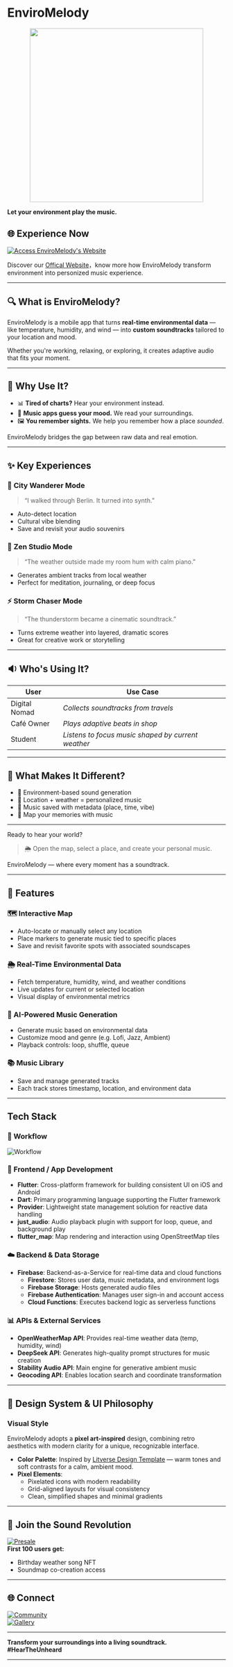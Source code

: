 # EnviroMelody  
<div align="center">
<img src="landing_page/lp_img/logo.png" width="400" height="400"/>
</div>

**Let your environment play the music.**  

## 🌐 Experience Now
[![Access EnviroMelody's Website](https://img.shields.io/badge/Official_Website-EnviroMelody-%2334C6CD?style=for-the-badge)](https://rorschachwilpeng.github.io/landing_page/landingPage.html)

Discover our [Offical Website](https://rorschachwilpeng.github.io/CASA0015_ENVIROMELODY/landing_page/landingPage.html)，know more how EnviroMelody transform environment into personized music experience.

---

## 🔍 What is EnviroMelody?  
EnviroMelody is a mobile app that turns **real-time environmental data** — like temperature, humidity, and wind — into **custom soundtracks** tailored to your location and mood.  

Whether you're working, relaxing, or exploring, it creates adaptive audio that fits your moment.

---

## 🧠 Why Use It?  
- 📊 **Tired of charts?** Hear your environment instead.  
- 🎵 **Music apps guess your mood.** We read your surroundings.  
- 🖼️ **You remember sights.** We help you remember how a place *sounded*.

EnviroMelody bridges the gap between raw data and real emotion.

---

## ✨ Key Experiences  

### 🌇 **City Wanderer Mode**  
> “I walked through Berlin. It turned into synth.”  
- Auto-detect location  
- Cultural vibe blending  
- Save and revisit your audio souvenirs  

### 🧘 **Zen Studio Mode**  
> “The weather outside made my room hum with calm piano.”  
- Generates ambient tracks from local weather  
- Perfect for meditation, journaling, or deep focus  

### ⚡ **Storm Chaser Mode**  
> “The thunderstorm became a cinematic soundtrack.”  
- Turns extreme weather into layered, dramatic scores  
- Great for creative work or storytelling  

---

## 🔉 Who's Using It?  
| User            | Use Case                             |  
|-----------------|--------------------------------------|  
| Digital Nomad   | *Collects soundtracks from travels*  |  
| Café Owner      | *Plays adaptive beats in shop*       |  
| Student         | *Listens to focus music shaped by current weather*  |  

---

## 🔗 What Makes It Different?  
- 🎼 Environment-based sound generation  
- 🧭 Location + weather = personalized music  
- 💾 Music saved with metadata (place, time, vibe)  
- 📍 Map your memories with music  

---

Ready to hear your world?  
> 🌦️ Open the map, select a place, and create your personal music.  

EnviroMelody — where every moment has a soundtrack.

---
## 🔧 Features

### 🗺️ Interactive Map
- Auto-locate or manually select any location  
- Place markers to generate music tied to specific places  
- Save and revisit favorite spots with associated soundscapes  

### 🌦️ Real-Time Environmental Data
- Fetch temperature, humidity, wind, and weather conditions  
- Live updates for current or selected location  
- Visual display of environmental metrics  

### 🎵 AI-Powered Music Generation
- Generate music based on environmental data  
- Customize mood and genre (e.g. Lofi, Jazz, Ambient)  
- Playback controls: loop, shuffle, queue  

### 📚 Music Library
- Save and manage generated tracks  
- Each track stores timestamp, location, and environment data  

---

## Tech Stack

### 💭 Workflow
![Workflow](img/CAS0015_Workflow.png)

### 📱 Frontend / App Development
- **Flutter**: Cross-platform framework for building consistent UI on iOS and Android  
- **Dart**: Primary programming language supporting the Flutter framework  
- **Provider**: Lightweight state management solution for reactive data handling  
- **just_audio**: Audio playback plugin with support for loop, queue, and background play  
- **flutter_map**: Map rendering and interaction using OpenStreetMap tiles  

### ☁️ Backend & Data Storage
- **Firebase**: Backend-as-a-Service for real-time data and cloud functions  
  - **Firestore**: Stores user data, music metadata, and environment logs  
  - **Firebase Storage**: Hosts generated audio files  
  - **Firebase Authentication**: Manages user sign-in and account access  
  - **Cloud Functions**: Executes backend logic as serverless functions  

### 📊 APIs & External Services
- **OpenWeatherMap API**: Provides real-time weather data (temp, humidity, wind)  
- **DeepSeek API**: Generates high-quality prompt structures for music creation  
- **Stability Audio API**: Main engine for generative ambient music  
- **Geocoding API**: Enables location search and coordinate transformation  

---
## 🎨 Design System & UI Philosophy

### Visual Style
EnviroMelody adopts a **pixel art-inspired** design, combining retro aesthetics with modern clarity for a unique, recognizable interface.

- **Color Palette**: Inspired by [Litverse Design Template](https://dribbble.com/shots/24962649-Litverse-Mobile-App-Design) — warm tones and soft contrasts for a calm, ambient mood.
- **Pixel Elements**:
  - Pixelated icons with modern readability
  - Grid-aligned layouts for visual consistency
  - Clean, simplified shapes and minimal gradients


----

## 🚀 **Join the Sound Revolution**  
[![Presale](https://img.shields.io/badge/Join_Waitlist-Early_Access-%23FF6B6B?style=flat-square)](https://example.com/waitlist)  
**First 100 users get:**  
- Birthday weather song NFT  
- Soundmap co-creation access  

---

## 🌐 **Connect**  
[![Community](https://img.shields.io/badge/-Sound_Explorers-%2344cc77?style=flat-square)](https://example.com/community)  
[![Gallery](https://img.shields.io/badge/-Hear_Examples-%2300acee?style=flat-square)](https://example.com/gallery)  

--- 

**Transform your surroundings into a living soundtrack.**  
**#HearTheUnheard**  

--- 